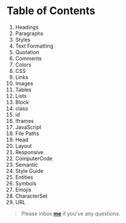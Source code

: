 # Table of Contents


1. Headings
2. Paragraphs
3. Styles
4. Text Formatting
5. Quotation
6. Comments
7. Colors
8. CSS
9. Links
10. Images
11. Tables
12. Lists
13. Block
14. class
15. id
16. Iframes
17. JavaScript
18. File Paths
19. Head
20. Layout
21. Responsive
22. ComputerCode
23. Semantic
24. Style Guide
25. Entities
26. Symbols
27. Emojis
28. CharacterSet
29. URL


> Please inbox **[me](https://www.facebook.com/shoriot)** if you've any questions.